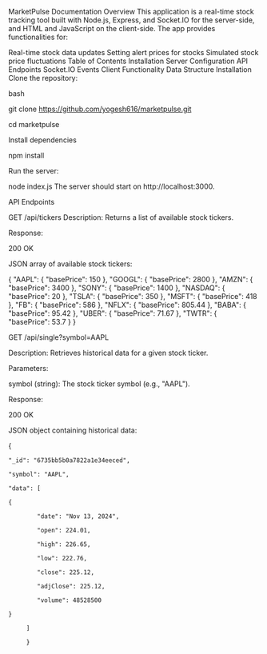 MarketPulse Documentation
Overview
This application is a real-time stock tracking tool built with Node.js, Express, and Socket.IO for the server-side, and HTML and JavaScript on the client-side. The app provides functionalities for:

Real-time stock data updates
Setting alert prices for stocks
Simulated stock price fluctuations
Table of Contents
Installation
Server Configuration
API Endpoints
Socket.IO Events
Client Functionality
Data Structure
Installation
Clone the repository:

bash

git clone https://github.com/yogesh616/marketpulse.git

cd marketpulse

Install dependencies

npm install

Run the server:


node index.js
The server should start on http://localhost:3000.

API Endpoints

GET /api/tickers
Description: Returns a list of available stock tickers.

Response:

200 OK

JSON array of available stock tickers:

{
    "AAPL": {
        "basePrice": 150
    },
    "GOOGL": {
        "basePrice": 2800
    },
    "AMZN": {
        "basePrice": 3400
    },
    "SONY": {
        "basePrice": 1400
    },
    "NASDAQ": {
        "basePrice": 20
    },
    "TSLA": {
        "basePrice": 350
    },
    "MSFT": {
        "basePrice": 418
    },
    "FB": {
        "basePrice": 586
    },
    "NFLX": {
        "basePrice": 805.44
    },
    "BABA": {
        "basePrice": 95.42
    },
    "UBER": {
        "basePrice": 71.67
    },
    "TWTR": {
        "basePrice": 53.7
    }
}


GET /api/single?symbol=AAPL

Description: Retrieves historical data for a given stock ticker.

Parameters:

symbol (string): The stock ticker symbol (e.g., "AAPL").

Response:

200 OK

JSON object containing historical data:









{


    "_id": "6735bb5b0a7822a1e34eeced",

    "symbol": "AAPL",

    "data": [

    {

            "date": "Nov 13, 2024",

            "open": 224.01,

            "high": 226.65,

            "low": 222.76,

            "close": 225.12,

            "adjClose": 225.12,

            "volume": 48528500

    }

         ]

         }
